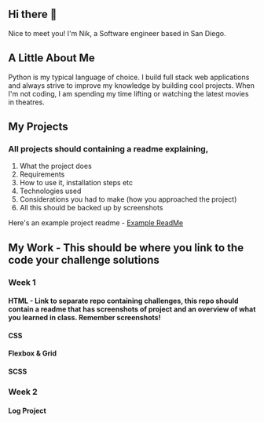 ## Hi there 👋

Nice to meet you! I'm Nik, a Software engineer based in San Diego.

## A Little About Me
Python is my typical language of choice. I build full stack web applications and always strive to improve my knowledge by building cool projects.
When I'm not coding, I am spending my time lifting or watching the latest movies in theatres.

 
## My Projects 

<!-- 1. <a target=_blank href=https://github.com/ashryan/BitTracker>BitTracker</a> - A Crypto Currency portfolio tracker built using React, Firebase and the Coin Gecko API
2. <a target=_blank href=https://github.com/ashryan/block-runner>Block Runner</a> - A browser game built in vanilla JavaScript
3. <a target=_blank href=https://github.com/ashryan/morse-translator>Morse Translator</a> - A Morse to English and English to Morse translater built in JS
4. <a target=_blank href=https://github.com/ashryan/calculator>JS Calculator</a> - A browser based calculator built in JS. -->

### All projects should containing a readme explaining, 
1. What the project does
2. Requirements
3. How to use it, installation steps etc
4. Technologies used
5. Considerations you had to make (how you approached the project)
6. All this should be backed up by screenshots

Here's an example project readme - [Example ReadMe](https://github.com/nology-tech/Example-RM)

## My Work - This should be where you link to the code your challenge solutions

### Week 1

#### HTML - Link to separate repo containing challenges, this repo should contain a readme that has screenshots of project and an overview of what you learned in class. Remember screenshots!

#### CSS 

#### Flexbox & Grid

#### SCSS

### Week 2

#### Log Project

